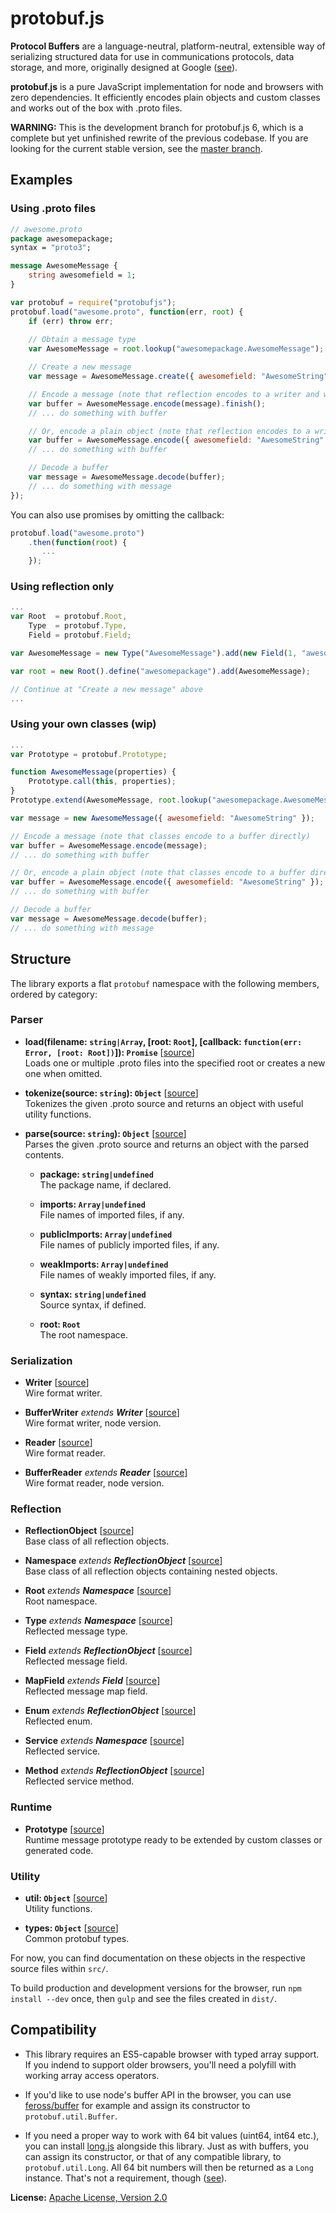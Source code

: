 protobuf.js
===========

**Protocol Buffers** are a language-neutral, platform-neutral, extensible way of serializing structured data for use 
in communications protocols, data storage, and more, originally designed at Google ([see](https://developers.google.com/protocol-buffers/docs/overview)).

**protobuf.js** is a pure JavaScript implementation for node and browsers with zero dependencies. It efficiently encodes
plain objects and custom classes and works out of the box with .proto files.

**WARNING:** This is the development branch for protobuf.js 6, which is a complete but yet unfinished rewrite of the previous
codebase. If you are looking for the current stable version, see the [master branch](https://github.com/dcodeIO/protobuf.js).

Examples
--------

### Using .proto files

```protobuf
// awesome.proto
package awesomepackage;
syntax = "proto3";

message AwesomeMessage {
    string awesomefield = 1;
}
```

```js
var protobuf = require("protobufjs");
protobuf.load("awesome.proto", function(err, root) {
    if (err) throw err;
    
    // Obtain a message type
    var AwesomeMessage = root.lookup("awesomepackage.AwesomeMessage");

    // Create a new message
    var message = AwesomeMessage.create({ awesomefield: "AwesomeString" });

    // Encode a message (note that reflection encodes to a writer and we need to call finish)
    var buffer = AwesomeMessage.encode(message).finish();
    // ... do something with buffer

    // Or, encode a plain object (note that reflection encodes to a writer and we need to call finish)
    var buffer = AwesomeMessage.encode({ awesomefield: "AwesomeString" }).finish();
    // ... do something with buffer

    // Decode a buffer
    var message = AwesomeMessage.decode(buffer);
    // ... do something with message
});
```

You can also use promises by omitting the callback:

```js
protobuf.load("awesome.proto")
    .then(function(root) {
       ...
    });
``` 

### Using reflection only

```js
...
var Root  = protobuf.Root,
    Type  = protobuf.Type,
    Field = protobuf.Field;

var AwesomeMessage = new Type("AwesomeMessage").add(new Field(1, "awesomefield", "string"));

var root = new Root().define("awesomepackage").add(AwesomeMessage);

// Continue at "Create a new message" above
...
```

### Using your own classes (wip)

```js
...
var Prototype = protobuf.Prototype;

function AwesomeMessage(properties) {
    Prototype.call(this, properties);
}
Prototype.extend(AwesomeMessage, root.lookup("awesomepackage.AwesomeMessage") /* or use reflection */);

var message = new AwesomeMessage({ awesomefield: "AwesomeString" });

// Encode a message (note that classes encode to a buffer directly)
var buffer = AwesomeMessage.encode(message);
// ... do something with buffer

// Or, encode a plain object (note that classes encode to a buffer directly)
var buffer = AwesomeMessage.encode({ awesomefield: "AwesomeString" });
// ... do something with buffer

// Decode a buffer
var message = AwesomeMessage.decode(buffer);
// ... do something with message
```

Structure
---------
The library exports a flat `protobuf` namespace with the following members, ordered by category:

### Parser

* **load(filename: `string|Array`, [root: `Root`], [callback: `function(err: Error, [root: Root])`]): `Promise`** [[source](./src/index.js)]<br />
  Loads one or multiple .proto files into the specified root or creates a new one when omitted.

* **tokenize(source: `string`): `Object`** [[source](./src/tokenize.js)]<br />
  Tokenizes the given .proto source and returns an object with useful utility functions.

* **parse(source: `string`): `Object`** [[source](./src/parse.js)]<br />
  Parses the given .proto source and returns an object with the parsed contents.
  
  * **package: `string|undefined`**<br />
    The package name, if declared.

  * **imports: `Array|undefined`**<br />
    File names of imported files, if any.

  * **publicImports: `Array|undefined`**<br />
    File names of publicly imported files, if any.

  * **weakImports: `Array|undefined`**<br />
    File names of weakly imported files, if any.

  * **syntax: `string|undefined`**<br />
    Source syntax, if defined.
 
  * **root: `Root`**<br />
    The root namespace.

### Serialization

* **Writer** [[source](./src/writer.js)]<br />
  Wire format writer.

* **BufferWriter** _extends **Writer**_ [[source](./src/writer.js)]<br />
  Wire format writer, node version.

* **Reader** [[source](./src/reader.js)]<br />
  Wire format reader.

* **BufferReader** _extends **Reader**_ [[source](./src/reader.js)]<br />
  Wire format reader, node version.

### Reflection

* **ReflectionObject** [[source](./src/object.js)]<br />
  Base class of all reflection objects.

* **Namespace** _extends **ReflectionObject**_ [[source](./src/namespace.js)]<br />
  Base class of all reflection objects containing nested objects.

* **Root** _extends **Namespace**_ [[source](./src/root.js)]<br />
  Root namespace.

* **Type** _extends **Namespace**_ [[source](./src/type.js)]<br />
  Reflected message type.

* **Field** _extends **ReflectionObject**_ [[source](./src/field.js)]<br />
  Reflected message field.

* **MapField** _extends **Field**_ [[source](./src/mapfield.js)]<br />
  Reflected message map field.

* **Enum** _extends **ReflectionObject**_ [[source](./src/enum.js)]<br />
  Reflected enum.

* **Service** _extends **Namespace**_ [[source](./src/service.js)]<br />
  Reflected service.

* **Method** _extends **ReflectionObject**_ [[source](./src/method.js)]<br />
  Reflected service method.

### Runtime

* **Prototype** [[source](./src/prototype.js)]<br />
  Runtime message prototype ready to be extended by custom classes or generated code.

### Utility

* **util: `Object`** [[source](./src/util.js)]<br />
  Utility functions.

* **types: `Object`** [[source](./src/types.js)]<br />
  Common protobuf types.

For now, you can find documentation on these objects in the respective source files within
`src/`.

To build production and development versions for the browser, run `npm install --dev` once,
then `gulp` and see the files created in `dist/`.

Compatibility
-------------
* This library requires an ES5-capable browser with typed array support. If you indend to support
  older browsers, you'll need a polyfill with working array access operators.

* If you'd like to use node's buffer API in the browser, you can use [feross/buffer](https://github.com/feross/buffer)
  for example and assign its constructor to `protobuf.util.Buffer`.

* If you need a proper way to work with 64 bit values (uint64, int64 etc.), you can install
  [long.js](https://github.com/dcodeIO/long.js) alongside this library. Just as with buffers, you
  can assign its constructor, or that of any compatible library, to `protobuf.util.Long`. All 64
  bit numbers will then be returned as a `Long` instance. That's not a requirement, though ([see](./src/support/long.js)).

**License:** [Apache License, Version 2.0](http://www.apache.org/licenses/LICENSE-2.0.html)
